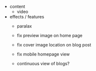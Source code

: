 - content
  - video
- effects / features
  - paralax
  - fix preview image on home page
  - fix cover image location on blog post
  - fix mobile homepage view
  
  - continuous view of blogs?